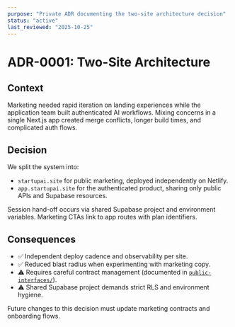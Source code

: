 ```yaml
---
purpose: "Private ADR documenting the two-site architecture decision"
status: "active"
last_reviewed: "2025-10-25"
---
```


# ADR-0001: Two-Site Architecture

## Context

Marketing needed rapid iteration on landing experiences while the application team built authenticated AI workflows. Mixing concerns in a single Next.js app created merge conflicts, longer build times, and complicated auth flows.

## Decision

We split the system into:

- `startupai.site` for public marketing, deployed independently on Netlify.
- `app.startupai.site` for the authenticated product, sharing only public APIs and Supabase resources.

Session hand-off occurs via shared Supabase project and environment variables. Marketing CTAs link to app routes with plan identifiers.

## Consequences

- ✅ Independent deploy cadence and observability per site.
- ✅ Reduced blast radius when experimenting with marketing copy.
- ⚠️ Requires careful contract management (documented in [`public-interfaces/`](../public-interfaces/)).
- ⚠️ Shared Supabase project demands strict RLS and environment hygiene.

Future changes to this decision must update marketing contracts and onboarding flows.
